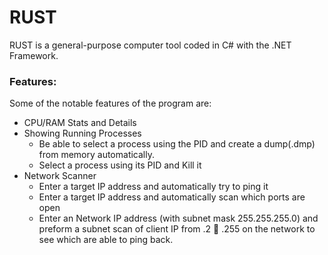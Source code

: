 # RUST

RUST is a general-purpose computer tool coded in C# with the .NET Framework.

### Features:
Some of the notable features of the program are:
* CPU/RAM Stats and Details
* Showing Running Processes
    * Be able to select a process using the PID and create a dump(.dmp) from     memory automatically.
    * Select a process using its PID and Kill it
* Network Scanner
	* Enter a target IP address and automatically try to ping it 
	* Enter a target IP address and automatically scan which ports are open
    * Enter an Network IP address (with subnet mask 255.255.255.0) and preform a subnet scan of client IP from .2  .255 on the network to see which are able to ping back. 

